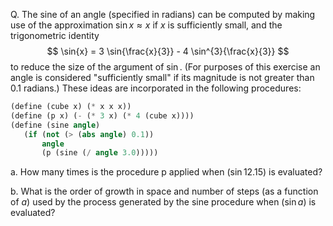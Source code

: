 Q. The sine of an angle (specified in radians) can be computed by making use of the approximation $\sin{x} \approx x$ if $x$ is sufficiently small, and the trigonometric identity
$$
\sin{x} = 3 \sin{\frac{x}{3}} - 4 \sin^{3}{\frac{x}{3}}
$$
to reduce the size of the argument of $\sin$. (For purposes of this exercise an angle is considered "sufficiently small" if its magnitude is not greater than 0.1 radians.) These ideas are incorporated in the following procedures:

``` scheme
(define (cube x) (* x x x))
(define (p x) (- (* 3 x) (* 4 (cube x))))
(define (sine angle)
   (if (not (> (abs angle) 0.1))
       angle
       (p (sine (/ angle 3.0)))))
```
a.  How many times is the procedure p applied when ($\sin{12.15}$) is evaluated?

b.  What is the order of growth in space and number of steps (as a function of $a$) used by the process generated by the sine procedure when ($\sin{a}$) is evaluated?

